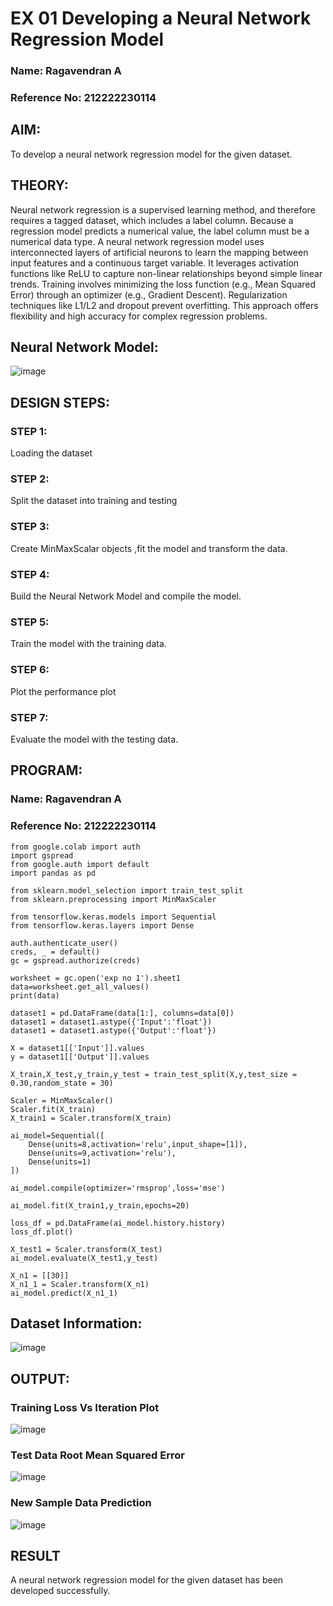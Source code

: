# EX 01 Developing a Neural Network Regression Model
### Name: Ragavendran A
### Reference No: 212222230114
## AIM:
To develop a neural network regression model for the given dataset.

## THEORY:
Neural network regression is a supervised learning method, and therefore requires a tagged dataset, which includes a label column. Because a regression model predicts a numerical value, the label column must be a numerical data type. A neural network regression model uses interconnected layers of artificial neurons to learn the mapping between input features and a continuous target variable. It leverages activation functions like ReLU to capture non-linear relationships beyond simple linear trends. Training involves minimizing the loss function (e.g., Mean Squared Error) through an optimizer (e.g., Gradient Descent). Regularization techniques like L1/L2 and dropout prevent overfitting. This approach offers flexibility and high accuracy for complex regression problems.

## Neural Network Model:
![image](https://github.com/ragavanayyadurai/basic-nn-model/assets/118749557/c71084e5-1607-4f8f-936b-d1dca9935e71)

## DESIGN STEPS:

### STEP 1:
Loading the dataset
### STEP 2:
Split the dataset into training and testing
### STEP 3:
Create MinMaxScalar objects ,fit the model and transform the data.
### STEP 4:
Build the Neural Network Model and compile the model.
### STEP 5:
Train the model with the training data.
### STEP 6:
Plot the performance plot
### STEP 7:
Evaluate the model with the testing data.

## PROGRAM:
### Name: Ragavendran A
### Reference No: 212222230114
```
from google.colab import auth
import gspread
from google.auth import default
import pandas as pd

from sklearn.model_selection import train_test_split
from sklearn.preprocessing import MinMaxScaler

from tensorflow.keras.models import Sequential
from tensorflow.keras.layers import Dense

auth.authenticate_user()
creds, _ = default()
gc = gspread.authorize(creds)

worksheet = gc.open('exp no 1').sheet1
data=worksheet.get_all_values()
print(data)

dataset1 = pd.DataFrame(data[1:], columns=data[0])
dataset1 = dataset1.astype({'Input':'float'})
dataset1 = dataset1.astype({'Output':'float'})

X = dataset1[['Input']].values
y = dataset1[['Output']].values

X_train,X_test,y_train,y_test = train_test_split(X,y,test_size = 0.30,random_state = 30)

Scaler = MinMaxScaler()
Scaler.fit(X_train)
X_train1 = Scaler.transform(X_train)

ai_model=Sequential([
    Dense(units=8,activation='relu',input_shape=[1]),
    Dense(units=9,activation='relu'),
    Dense(units=1)
])

ai_model.compile(optimizer='rmsprop',loss='mse')

ai_model.fit(X_train1,y_train,epochs=20)

loss_df = pd.DataFrame(ai_model.history.history)
loss_df.plot()

X_test1 = Scaler.transform(X_test)
ai_model.evaluate(X_test1,y_test)

X_n1 = [[30]]
X_n1_1 = Scaler.transform(X_n1)
ai_model.predict(X_n1_1)
```
## Dataset Information:
![image](https://github.com/ragavanayyadurai/basic-nn-model/assets/118749557/dbd620aa-e125-42ec-8882-cd0eafb19938)

## OUTPUT:
### Training Loss Vs Iteration Plot
![image](https://github.com/ragavanayyadurai/basic-nn-model/assets/118749557/eacf4e3c-7596-42be-84a5-44a58c035efa)

### Test Data Root Mean Squared Error
![image](https://github.com/ragavanayyadurai/basic-nn-model/assets/118749557/3978ceda-c84d-446d-acde-e6cf0571a325)

### New Sample Data Prediction
![image](https://github.com/ragavanayyadurai/basic-nn-model/assets/118749557/35d901c2-b549-473f-b963-62a0d1cb47ce)

## RESULT
A neural network regression model for the given dataset has been developed successfully.
